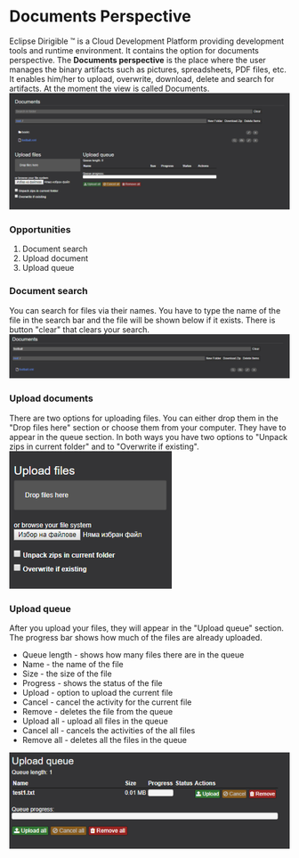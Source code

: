 # Documents Perspective
Eclipse Dirigible ™ is a Cloud Development Platform providing development tools and runtime environment. 
It contains the option for documents perspective.
The **Documents perspective** is the place where the user manages the binary artifacts such as pictures, spreadsheets, PDF files, etc.
It enables him/her to upload, overwrite, download, delete and search for artifacts.
At the moment the view is called Documents.
![view_img](view.PNG)

### Opportunities
1. Document search
2. Upload document
3. Upload queue

### Document search
You can search for files via their names. You have to type the name of the file in the search bar and the file will be shown below if it exists. There is button "clear" that clears your search.
![search_img](search.PNG)

### Upload documents
There are two options for uploading files. You can either drop them in the "Drop files here" section or choose them from your computer. They have to appear in the queue section.
In both ways you have two options to "Unpack zips in current folder" and to "Overwrite if existing".
![upload_img](upload.PNG)

### Upload queue
After you upload your files, they will appear in the "Upload queue" section.
The progress bar shows how much of the files are already uploaded.
* Queue length - shows how many files there are in the queue
* Name - the name of the file
* Size - the size of the file
* Progress - shows the status of the file
* Upload - option to upload the current file
* Cancel - cancel the activity for the current file
* Remove - deletes the file from the queue
* Upload all - upload all files in the queue
* Cancel all - cancels the activities of the all files
* Remove all - deletes all the files in the queue

![queue_img](queue.PNG)

